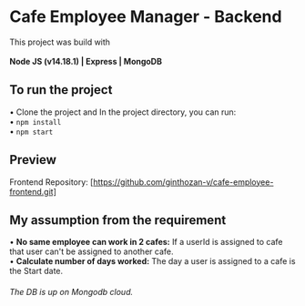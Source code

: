 # Cafe Employee Manager - Backend

This project was build with <br />  
**Node JS (v14.18.1) | Express | MongoDB**

## To run the project

• Clone the project and In the project directory, you can run: <br />
• `npm install` <br />
• `npm start`

## Preview
<!-- Preview live on [Netlify](https://calculate-everything.netlify.app/) <br />
Backend live on [Heroku](https://cafe-employee.herokuapp.com/) -->
Frontend Repository: [https://github.com/ginthozan-v/cafe-employee-frontend.git]

## My assumption from the requirement
• **No same employee can work in 2 cafes:**  If a userId is assigned to cafe that user can't be assigned to another cafe. <br/>
• **Calculate number of days worked:** The day a user is assigned to a cafe is the Start date.
###### The DB is up on Mongodb cloud.
